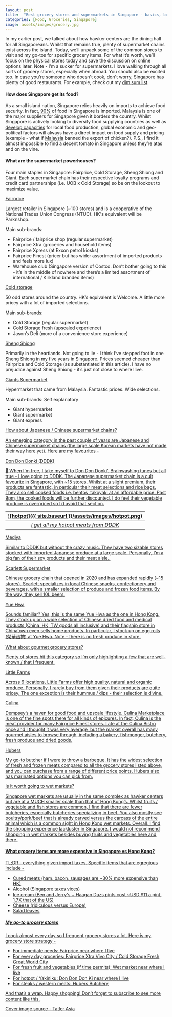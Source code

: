 ```yaml
---
layout: post
title:  "Best grocery stores and supermarkets in Singapore - basics, boutiques and value"
categories: [Food, Groceries, Singapore]
image: assets/images/grocery.jpg
---
```

In my earlier post, we talked about how hawker centers are the dining hall for all Singaporeans. Whilst that remains true, plenty of supermarket chains exist across the island. Today, we’ll unpack some of the common stores to visit and my go-tos for specific grocery items. For what it’s worth, we’ll focus on the physical stores today and save the discussion on online options later. Note - I’m a sucker for supermarkets. I love walking through all sorts of grocery stores, especially when abroad. You should also be excited too. In case you're someone who doesn't cook, don't worry, Singapore has plenty of good restaurants. For example, check out my [dim sum list](https://fromhktosg.github.io/dimsum/).

#### How does Singapore get its food?

As a small island nation, Singapore relies heavily on imports to achieve food security. In fact, [90%](https://www.cnbc.com/2022/06/21/singapore-imports-90percent-of-its-food-how-is-it-coping-with-inflation.html) of food in Singapore is imported. Malaysia is one of the major suppliers for Singapore given it borders the country. Whilst Singapore is actively looking to diversify food supplying countries as well as [develop capacities](https://www.sfa.gov.sg/food-farming) for local food production, global economic and geo-political factors will always have a direct impact on food supply and pricing (example - what if [Malaysia](https://en.wikipedia.org/wiki/Malaysian_chicken_export_ban) banned the export of chicken?). P.S., I find it almost impossible to find a decent tomato in Singapore unless they’re atas and on the vine.

#### What are the supermarket powerhouses?

Four main staples in Singapore: Fairprice, Cold Storage, Sheng Shiong and Giant. Each supermarket chain has their respective loyalty programs and credit card partnerships (i.e. UOB x Cold Storage) so be on the lookout to maximize value.

[Fairprice](https://www.google.com/url?q=https://www.fairprice.com.sg/&sa=D&source=docs&ust=1685069303740192&usg=AOvVaw0qUJwwsAvUbcTtmtdq5dBs)

Largest retailer in Singapore (~100 stores) and is a cooperative of the National Trades Union Congress (NTUC). HK's equivalent will be Parknshop.

Main sub-brands:
+ Fairprice / fairprice shop (regular supermarket)
+ Fairprice Xtra (groceries and household items)
+ Fairprice Xpress (at Exxon petrol kiosks)
+ Fairprice Finest (pricer but has wider assortment of imported products and feels more lux)
+ Warehouse club (Singapore version of Costco. Don’t bother going to this - it’s in the middle of nowhere and there’s a limited assortment of international / Kirkland branded items)

[Cold storage](https://coldstorage.com.sg/)

50 odd stores around the country. HK’s equivalent is Welcome. A little more pricey with a lot of imported selections.

Main sub-brands:
+ Cold Storage (regular supermarket)
+ Cold Storage fresh (upscaled experience)
+ Jason’s Deli (more of a convenience store experience)

[Sheng Shiong](https://shengsiong.com.sg/)

Primarily in the heartlands. Not going to lie - I think I’ve stepped foot in one Sheng Shiong in my five years in Singapore. Prices seemed cheaper than Fairprice and Cold Storage (as substantiated in this article). I have no prejudice against Sheng Shiong - it’s just not close to where Ilive.

[Giants Supermarket](https://giant.sg/)

Hypermarket that came from Malaysia. Fantastic prices. Wide selections.

Main sub-brands: Self explanatory
+ Giant hypermarket
+ Giant supermarket
+ Giant express

<u> How about Japanese / Chinese supermarket chains? <u>

An emerging category in the past couple of years are Japanese and Chinese supermarket chains (the large scale Korean markets have not made their way here yet). Here are my favourites -

[Don Don Donki (DDDK)](https://www.dondondonki.com/sg/)

🎵‘When I'm free, I take myself to Don Don Donki’. Brainwashing tunes but all true - I love going to DDDK. The Japanese supermarket chain is a cult favourite in Singapore, with ~15 stores. Whilst at a slight premium, their products are fantastic, in particular their meat selections and rice bags. They also sell cooked foods i.e. bentos, takoyaki at an affordable price. Past 9pm, the cooked foods will be further discounted. I do feel their vegetable produce is overpriced so I’d avoid that section.

| ![hotpot]({{ site.baseurl }}/assets/images/hotpot.png)
|:--:| 
|  *I get all my hotpot meats from DDDK*  |

[Mediya](https://www.meidi-ya.com.sg/en/)

Similar to DDDK but without the crazy music. They have two sizable stores stocked with imported Japanese produce at a large scale. Personally, I’m a big fan of their soy products and their meat aisle..

[Scarlett Supermarket](https://www.scarlettsupermarket.com.sg/)

Chinese grocery chain that opened in 2020 and has expanded rapidly (~15 stores). Scarlett specializes in local Chinese snacks, confectionery and beverages, with a smaller selection of produce and frozen food items. By the way, [they sell 10L beers](https://mothership.sg/2022/02/scarlett-10l-beer-snacks/).

[Yue Hwa](https://www.yuehwa.com.sg/en-us/)

Sounds familiar? Yes, this is the same Yue Hwa as the one in Hong Kong. They stock up on a wide selection of Chinese dried food and medical products (China, HK, TW goods all inclusive) and their flagship store in Chinatown even sells home products. In particular, I stock up on egg rolls (榮華蛋捲) at Yue Hwa. Note - there is no fresh produce in store.

<u> What about gourmet grocery stores? <u>

Plenty of stores hit this category so I’m only highlighting a few that are well-known / that I frequent.

[Little Farms](https://littlefarms.com/)

Across 6 locations, Little Farms offer high quality, natural and organic produce. Personally, I rarely buy from them given their products are quite pricey. The one exception is their hummus / dips - their selection is divine.

[Culina](https://www.culina.com.sg/)

Dempsey’s a haven for good food and upscale lifestyle. Culina Marketplace is one of the fine spots there for all kinds of epicures. In fact, Culina is the meat provider for many Fairprice Finest stores. I ate at the Culina Bistro once and I thought it was very average, but the market overall has many gourmet aisles to browse through, including a bakery, fishmonger, butchery, fresh produce and dried goods.

[Hubers](https://www.hubers.com.sg/)

My go-to butcher if I were to throw a barbeque. It has the widest selection of fresh and frozen meats compared to all the grocery stores listed above, and you can purchase from a range of different price points. Hubers also has marinated options you can pick from. 

<u> Is it worth going to wet markets? <u>

Singapore wet markets are usually in the same complex as hawker centers but are at a MUCH smaller scale than that of Hong Kong’s. Whilst fruits / vegetable and fish stores are common, I find that there are fewer butcheries, especially butcheries specializing in beef. You also mostly see poultry/pork/beef that is already carved versus the carcass of the entire animal which is a common sight in Hong Kong wet markets. Overall, I find the shopping experience lackluster in Singapore. I would not recommend shopping in wet markets besides buying fruits and vegetables here and there.

#### What grocery items are more expensive in Singapore vs Hong Kong?

TL;DR - everything given import taxes. Specific items that are egregious include -

+ Cured meats (ham, bacon, sausages are ~30% more expensive than HK)
+ Alcohol (Singapore taxes vices)
+ Ice cream (Ben and Jerry's + Haagan Dazs pints cost ~USD $11 a pint, 1.7X that of the US)
+ Cheese (ridiculous versus Europe)
+ Salad leaves

##### My go-to grocery stores

I cook almost every day so I frequent grocery stores a lot. Here is my grocery store strategy -

+ For immediate needs: Fairprice near where I live
+ For every day groceries: Fairprice Xtra Vivo City / Cold Storage Fresh Great World City
+ For fresh fruit and vegetables (if time permits): Wet market near where I live
+ For hotpot / Yakiniku: Don Don Don Ki near where I live
+ For steaks / western meats: Hubers Butchery

And that’s a wrap. Happy shopping! Don’t forget to subscribe to see more content like this.

Cover image source - Tatler Asia
